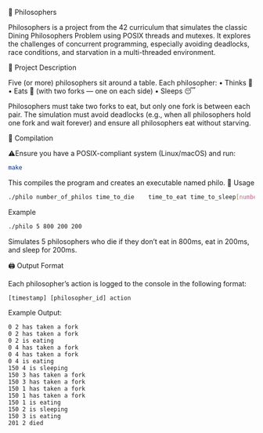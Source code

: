 🧠 Philosophers

Philosophers is a project from the 42 curriculum that simulates the classic Dining Philosophers Problem using POSIX threads and mutexes. It explores the challenges of concurrent programming, especially avoiding deadlocks, race conditions, and starvation in a multi-threaded environment.


📌 Project Description

Five (or more) philosophers sit around a table. Each philosopher:
	•	Thinks 🧠
	•	Eats 🍝 (with two forks — one on each side)
	•	Sleeps 😴

Philosophers must take two forks to eat, but only one fork is between each pair. The simulation must avoid deadlocks (e.g., when all philosophers hold one fork and wait forever) and ensure all philosophers eat without starving.

🔧 Compilation

⚠️Ensure you have a POSIX-compliant system (Linux/macOS) and run:

```bash
make
```
This compiles the program and creates an executable named philo.
🚀 Usage

```bash
./philo number_of_philos time_to_die 	time_to_eat time_to_sleep[number_of_times_each_philo_must_eat]
```
Example
```bash
./philo 5 800 200 200
```
Simulates 5 philosophers who die if they don’t eat in 800ms, eat in 200ms, and sleep for 200ms.

🖨 Output Format

Each philosopher’s action is logged to the console in the following format:

	[timestamp] [philosopher_id] action
Example Output:

	0 2 has taken a fork
	0 2 has taken a fork
	0 2 is eating
	0 4 has taken a fork
	0 4 has taken a fork
	0 4 is eating
	150 4 is sleeping
	150 3 has taken a fork
	150 3 has taken a fork
	150 1 has taken a fork
	150 1 has taken a fork
	150 1 is eating
	150 2 is sleeping
	150 3 is eating
	201 2 died

